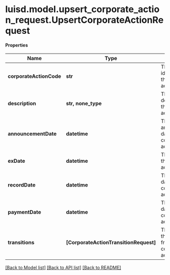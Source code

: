 # luisd.model.upsert_corporate_action_request.UpsertCorporateActionRequest

#### Properties
Name | Type | Description | Notes
------------ | ------------- | ------------- | -------------
**corporateActionCode** | **str** | The unique identifier of this corporate action | 
**description** | **str, none_type** | The description of the corporate action. | [optional] 
**announcementDate** | **datetime** | The announcement date of the corporate action | 
**exDate** | **datetime** | The ex date of the corporate action | 
**recordDate** | **datetime** | The record date of the corporate action | 
**paymentDate** | **datetime** | The payment date of the corporate action | 
**transitions** | **[CorporateActionTransitionRequest]** | The transitions that result from this corporate action | 

[[Back to Model list]](../../README.md#documentation-for-models) [[Back to API list]](../../README.md#documentation-for-api-endpoints) [[Back to README]](../../README.md)


